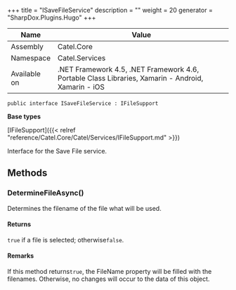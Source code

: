 

+++
title = "ISaveFileService" 
description = ""
weight = 20
generator = "SharpDox.Plugins.Hugo"
+++

Name|Value
---|---
Assembly|Catel.Core
Namespace|Catel.Services
Available on|.NET Framework 4.5, .NET Framework 4.6, Portable Class Libraries, Xamarin - Android, Xamarin - iOS

```
public interface ISaveFileService : IFileSupport
```

**Base types**

[IFileSupport]({{< relref "reference/Catel.Core/Catel/Services/IFileSupport.md" >}})

Interface for the Save File service.

## Methods

### DetermineFileAsync()

Determines the filename of the file what will be used.

#### Returns

`true` if a file is selected; otherwise`false`.

#### Remarks

If this method returns`true`, the FileName property will be filled with the filenames. Otherwise, no changes will occur to the data of this object.

